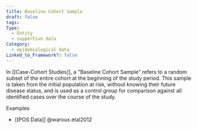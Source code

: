 ```yaml
---
title: Baseline Cohort Sample
draft: false
tags: 
Type:
  - Entity
  - supportive data
Category:
  - epidemiological data
Linked_to_Framework?: false
---
```

In [[Case-Cohort Studies]], a "Baseline Cohort Sample" refers to a random subset of the entire cohort at the beginning of the study period. This sample is taken from the initial population at risk, without knowing their future disease status, and is used as a control group for comparison against all identified cases over the course of the study.

Examples
- [[POS Data]] @waroux.etal2012
